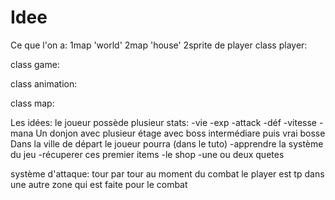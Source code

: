 # Idee
Ce que l'on a:
1map 'world'
2map 'house'
2sprite de player
class player:


class game:



class animation:


class map:



Les idées:
le joueur possède plusieur stats:
-vie
-exp
-attack
-déf
-vitesse
-mana
Un donjon avec plusieur étage avec boss intermédiare puis vrai bosse
Dans la ville de départ le joueur pourra (dans le tuto)
-apprendre la système du jeu
-récuperer ces premier items
-le shop
-une ou deux quetes

système d'attaque:
tour par tour
au moment du combat le player est tp dans une autre zone qui est faite pour le combat
